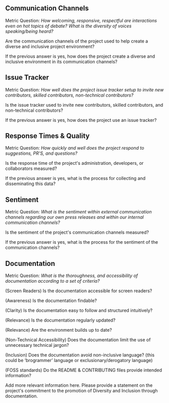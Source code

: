 ## Communication Channels

Metric Question: _How welcoming, responsive, respectful are interactions even on hot topics of debate? What is the diversity of voices speaking/being heard?_

Are the communication channels of the project used to help create a diverse and inclusive project environment?

If the previous answer is yes, how does the project create a diverse and inclusive environment in its communication channels?

## Issue Tracker

Metric Question: _How well does the project issue tracker setup to invite new contributors, skilled contributors, non-technical contributors?_

Is the issue tracker used to invite new contributors, skilled contributors, and non-technical contributors?

If the previous answer is yes, how does the project use an issue tracker?

## Response Times & Quality

Metric Question: _How quickly and well does the project respond to suggestions, PR'S, and questions?_

Is the response time of the project's administration, developers, or collaborators measured?

If the previous answer is yes, what is the process for collecting and disseminating this data?

## Sentiment

Metric Question: _What is the sentiment within external communication channels regarding our own press releases and within our internal communication channels?_

Is the sentiment of the project's communication channels measured?

If the previous answer is yes, what is the process for the sentiment of the communication channels?

## Documentation

Metric Question: _What is the thoroughness, and accessibility of documentation according to a set of criteria?_

(Screen Readers) Is the documentation accessible for screen readers?

(Awareness) Is the documentation findable?

(Clarity) Is the documentation easy to follow and structured intuitively?

(Relevance) Is the documentation regularly updated?

(Relevance) Are the environment builds up to date?

(Non-Technical Accessibility) Does the documentation limit the use of unnecessary technical jargon?

(Inclusion) Does the documentation avoid non-inclusive language? (this could be ‘brogrammer’ language or exclusionary/derogatory language)

(FOSS standards) Do the README & CONTRIBUTING files provide intended information?

Add more relevant information here.
Please provide a statement on the project's commitment to the promotion of Diversity and Inclusion through documentation.
